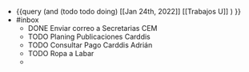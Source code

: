 - {{query (and (todo todo doing) [[Jan 24th, 2022]] [[Trabajos U]]  ) }}
- #inbox
	- DONE Enviar correo a Secretarias CEM
	- TODO Planing Publicaciones Carddis
	- TODO Consultar Pago Carddis Adrián
	- TODO Ropa a Labar
	-